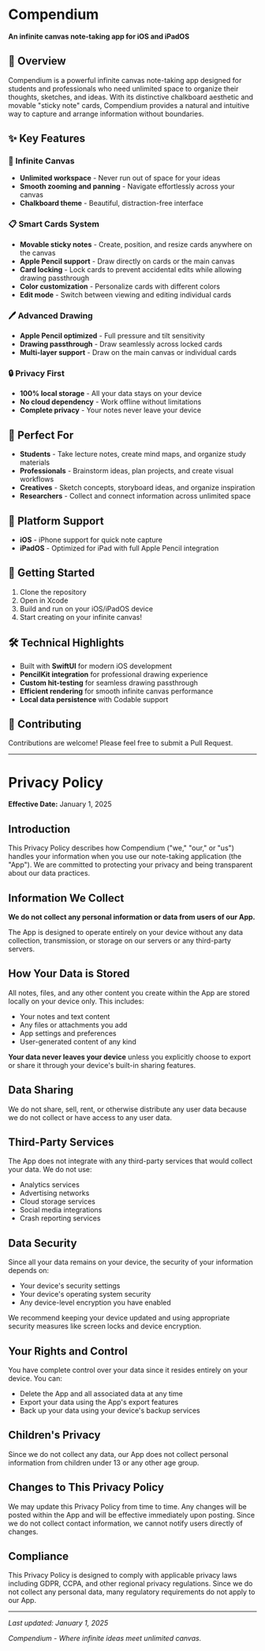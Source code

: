 # Compendium

**An infinite canvas note-taking app for iOS and iPadOS**

## 📝 Overview

Compendium is a powerful infinite canvas note-taking app designed for students and professionals who need unlimited space to organize their thoughts, sketches, and ideas. With its distinctive chalkboard aesthetic and movable "sticky note" cards, Compendium provides a natural and intuitive way to capture and arrange information without boundaries.

## ✨ Key Features

### 🎨 Infinite Canvas
- **Unlimited workspace** - Never run out of space for your ideas
- **Smooth zooming and panning** - Navigate effortlessly across your canvas
- **Chalkboard theme** - Beautiful, distraction-free interface

### 📋 Smart Cards System
- **Movable sticky notes** - Create, position, and resize cards anywhere on the canvas
- **Apple Pencil support** - Draw directly on cards or the main canvas
- **Card locking** - Lock cards to prevent accidental edits while allowing drawing passthrough
- **Color customization** - Personalize cards with different colors
- **Edit mode** - Switch between viewing and editing individual cards

### 🖊️ Advanced Drawing
- **Apple Pencil optimized** - Full pressure and tilt sensitivity
- **Drawing passthrough** - Draw seamlessly across locked cards
- **Multi-layer support** - Draw on the main canvas or individual cards

### 🔒 Privacy First
- **100% local storage** - All your data stays on your device
- **No cloud dependency** - Work offline without limitations
- **Complete privacy** - Your notes never leave your device

## 🎯 Perfect For

- **Students** - Take lecture notes, create mind maps, and organize study materials
- **Professionals** - Brainstorm ideas, plan projects, and create visual workflows
- **Creatives** - Sketch concepts, storyboard ideas, and organize inspiration
- **Researchers** - Collect and connect information across unlimited space

## 📱 Platform Support

- **iOS** - iPhone support for quick note capture
- **iPadOS** - Optimized for iPad with full Apple Pencil integration

## 🚀 Getting Started

1. Clone the repository
2. Open in Xcode
3. Build and run on your iOS/iPadOS device
4. Start creating on your infinite canvas!

## 🛠️ Technical Highlights

- Built with **SwiftUI** for modern iOS development
- **PencilKit integration** for professional drawing experience
- **Custom hit-testing** for seamless drawing passthrough
- **Efficient rendering** for smooth infinite canvas performance
- **Local data persistence** with Codable support

## 🤝 Contributing

Contributions are welcome! Please feel free to submit a Pull Request.

---

# Privacy Policy

**Effective Date:** January 1, 2025

## Introduction

This Privacy Policy describes how Compendium ("we," "our," or "us") handles your information when you use our note-taking application (the "App"). We are committed to protecting your privacy and being transparent about our data practices.

## Information We Collect

**We do not collect any personal information or data from users of our App.**

The App is designed to operate entirely on your device without any data collection, transmission, or storage on our servers or any third-party servers.

## How Your Data is Stored

All notes, files, and any other content you create within the App are stored locally on your device only. This includes:

- Your notes and text content
- Any files or attachments you add
- App settings and preferences
- User-generated content of any kind

**Your data never leaves your device** unless you explicitly choose to export or share it through your device's built-in sharing features.

## Data Sharing

We do not share, sell, rent, or otherwise distribute any user data because we do not collect or have access to any user data.

## Third-Party Services

The App does not integrate with any third-party services that would collect your data. We do not use:

- Analytics services
- Advertising networks
- Cloud storage services
- Social media integrations
- Crash reporting services

## Data Security

Since all your data remains on your device, the security of your information depends on:

- Your device's security settings
- Your device's operating system security
- Any device-level encryption you have enabled

We recommend keeping your device updated and using appropriate security measures like screen locks and device encryption.

## Your Rights and Control

You have complete control over your data since it resides entirely on your device. You can:

- Delete the App and all associated data at any time
- Export your data using the App's export features
- Back up your data using your device's backup services

## Children's Privacy

Since we do not collect any data, our App does not collect personal information from children under 13 or any other age group.

## Changes to This Privacy Policy

We may update this Privacy Policy from time to time. Any changes will be posted within the App and will be effective immediately upon posting. Since we do not collect contact information, we cannot notify users directly of changes.


## Compliance

This Privacy Policy is designed to comply with applicable privacy laws including GDPR, CCPA, and other regional privacy regulations. Since we do not collect any personal data, many regulatory requirements do not apply to our App.

---

*Last updated: January 1, 2025*

*Compendium - Where infinite ideas meet unlimited canvas.*
